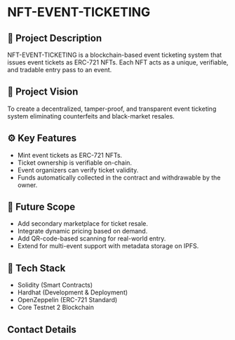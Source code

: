 # NFT-EVENT-TICKETING

## 📝 Project Description
NFT-EVENT-TICKETING is a blockchain-based event ticketing system that issues event tickets as ERC-721 NFTs. Each NFT acts as a unique, verifiable, and tradable entry pass to an event.

## 🎯 Project Vision
To create a decentralized, tamper-proof, and transparent event ticketing system eliminating counterfeits and black-market resales.

## ⚙️ Key Features
- Mint event tickets as ERC-721 NFTs.
- Ticket ownership is verifiable on-chain.
- Event organizers can verify ticket validity.
- Funds automatically collected in the contract and withdrawable by the owner.

## 🚀 Future Scope
- Add secondary marketplace for ticket resale.
- Integrate dynamic pricing based on demand.
- Add QR-code-based scanning for real-world entry.
- Extend for multi-event support with metadata storage on IPFS.

## 🧠 Tech Stack
- Solidity (Smart Contracts)
- Hardhat (Development & Deployment)
- OpenZeppelin (ERC-721 Standard)
- Core Testnet 2 Blockchain


## Contact Details